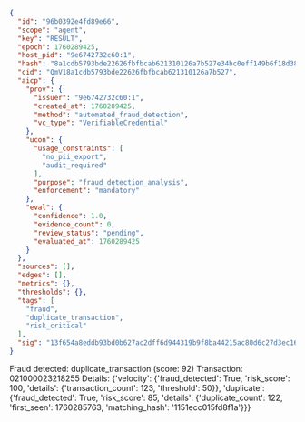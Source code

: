 ```json
{
  "id": "96b0392e4fd89e66",
  "scope": "agent",
  "key": "RESULT",
  "epoch": 1760289425,
  "host_pid": "9e6742732c60:1",
  "hash": "8a1cdb5793bde22626fbfbcab621310126a7b527e34bc0eff149b6f18d3818e3",
  "cid": "QmV18a1cdb5793bde22626fbfbcab621310126a7b527",
  "aicp": {
    "prov": {
      "issuer": "9e6742732c60:1",
      "created_at": 1760289425,
      "method": "automated_fraud_detection",
      "vc_type": "VerifiableCredential"
    },
    "ucon": {
      "usage_constraints": [
        "no_pii_export",
        "audit_required"
      ],
      "purpose": "fraud_detection_analysis",
      "enforcement": "mandatory"
    },
    "eval": {
      "confidence": 1.0,
      "evidence_count": 0,
      "review_status": "pending",
      "evaluated_at": 1760289425
    }
  },
  "sources": [],
  "edges": [],
  "metrics": {},
  "thresholds": {},
  "tags": [
    "fraud",
    "duplicate_transaction",
    "risk_critical"
  ],
  "sig": "13f654a8eddb93bd0b627ac2dff6d944319b9f8ba44215ac80d6c27d3ec167a4"
}
```

Fraud detected: duplicate_transaction (score: 92)
Transaction: 021000023218255
Details: {'velocity': {'fraud_detected': True, 'risk_score': 100, 'details': {'transaction_count': 123, 'threshold': 50}}, 'duplicate': {'fraud_detected': True, 'risk_score': 85, 'details': {'duplicate_count': 122, 'first_seen': 1760285763, 'matching_hash': '1151ecc015fd8f1a'}}}